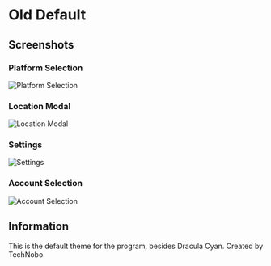 
# Old Default

## Screenshots

### Platform Selection

![Platform Selection](https://i.imgur.com/XFWNsNm.png)

### Location Modal

![Location Modal](https://i.imgur.com/huav0hU.png)

### Settings

![Settings](https://i.imgur.com/xCezi3H.png)

### Account Selection

![Account Selection](https://i.imgur.com/kaIJqAg.png)

## Information

This is the default theme for the program, besides Dracula Cyan.
Created by TechNobo.